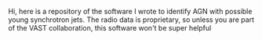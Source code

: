 Hi, here is a repository of the software I wrote to identify AGN with possible young synchrotron jets. The radio data is proprietary, so unless you are part of the VAST collaboration, this software won't be super helpful
